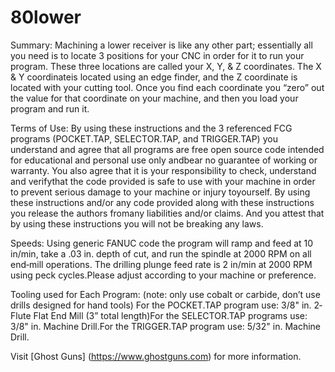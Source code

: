 # 80lower
Summary: Machining a lower receiver is like any other part; essentially all you need is to locate 3 positions for your
CNC in order for it to run your program. These three locations are called your X, Y, & Z coordinates. The X & Y coordinateis located using an edge finder, and the Z coordinate is located with your cutting tool. Once you find each coordinate you
“zero” out the value for that coordinate on your machine, and then you load your program and run it. 

Terms of Use: By using these instructions and the 3 referenced FCG programs (POCKET.TAP, SELECTOR.TAP, and TRIGGER.TAP)
you understand and agree that all programs are free open source code intended for educational and personal use only andbear no guarantee of working or warranty. You also agree that it is your responsibility to check, understand and verifythat the code provided is safe to use with your machine in order to prevent serious damage to your machine or injury toyourself. By using these instructions and/or any code provided along with these instructions you release the authors fromany liabilities and/or claims. And you attest that by using these instructions you will not be breaking any laws.

Speeds: Using generic FANUC code the program will ramp and feed at 10 in/min, take a .03 in. depth of cut, and run the
spindle at 2000 RPM on all end‐mill operations. The drilling plunge feed rate is 2 in/min at 2000 RPM using peck cycles.Please adjust according to your machine or preference.

Tooling used for Each Program: (note: only use cobalt or carbide, don’t use drills designed for hand tools)
For the POCKET.TAP program use:  3/8" in. 2‐Flute Flat End Mill (3” total length)For the SELECTOR.TAP programs use: 3/8" in. Machine Drill.For the TRIGGER.TAP program use: 5/32" in. Machine Drill.  

Visit [Ghost Guns] (https://www.ghostguns.com) for more information.
